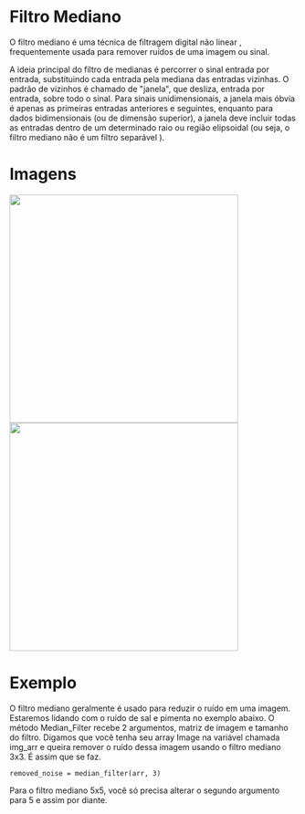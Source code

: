 # Filtro Mediano
O filtro mediano é uma técnica de filtragem digital não linear , frequentemente usada para remover ruídos de uma imagem ou sinal.

A ideia principal do filtro de medianas é percorrer o sinal entrada por entrada, substituindo cada entrada pela mediana das entradas vizinhas. O padrão de vizinhos é chamado de "janela", que desliza, entrada por entrada, sobre todo o sinal. Para sinais unidimensionais, a janela mais óbvia é apenas as primeiras entradas anteriores e seguintes, enquanto para dados bidimensionais (ou de dimensão superior), a janela deve incluir todas as entradas dentro de um determinado raio ou região elipsoidal (ou seja, o filtro mediano não é um filtro separável ).

# Imagens 

<div align="left">
  <img height="400em" src="https://user-images.githubusercontent.com/71026262/200625721-351c3135-2adb-4980-ba83-ee331e2cd05a.png"/>
  <img height="400em" src="https://user-images.githubusercontent.com/71026262/200625732-87ae083e-087b-4a7b-96b0-b5635332be3d.png"/>
</div>

# Exemplo
O filtro mediano geralmente é usado para reduzir o ruído em uma imagem. Estaremos lidando com o ruído de sal e pimenta no exemplo abaixo. O método Median_Filter recebe 2 argumentos, matriz de imagem e tamanho do filtro. Digamos que você tenha seu array Image na variável chamada img_arr e queira remover o ruído dessa imagem usando o filtro mediano 3x3. É assim que se faz.

```
removed_noise = median_filter(arr, 3)
```

Para o filtro mediano 5x5, você só precisa alterar o segundo argumento para 5 e assim por diante.
